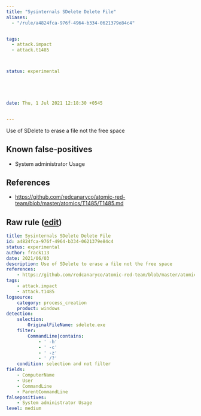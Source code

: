 ```yaml
---
title: "Sysinternals SDelete Delete File"
aliases:
  - "/rule/a4824fca-976f-4964-b334-0621379e84c4"


tags:
  - attack.impact
  - attack.t1485



status: experimental





date: Thu, 1 Jul 2021 12:18:30 +0545


---
```


Use of SDelete to erase a file not the free space

<!--more-->


## Known false-positives

* System administrator Usage



## References

* https://github.com/redcanaryco/atomic-red-team/blob/master/atomics/T1485/T1485.md


## Raw rule ([edit](https://github.com/SigmaHQ/sigma/edit/master/rules/windows/process_creation/proc_creation_win_sdelete.yml))
```yaml
title: Sysinternals SDelete Delete File
id: a4824fca-976f-4964-b334-0621379e84c4
status: experimental
author: frack113
date: 2021/06/03
description: Use of SDelete to erase a file not the free space
references:
    - https://github.com/redcanaryco/atomic-red-team/blob/master/atomics/T1485/T1485.md
tags:
    - attack.impact
    - attack.t1485
logsource:
    category: process_creation
    product: windows
detection:
    selection:
        OriginalFileName: sdelete.exe
    filter:
        CommandLine|contains:
            - ' -h'
            - ' -c'
            - ' -z'
            - ' /?'
    condition: selection and not filter
fields:
    - ComputerName
    - User
    - CommandLine
    - ParentCommandLine
falsepositives:
    - System administrator Usage
level: medium

```

